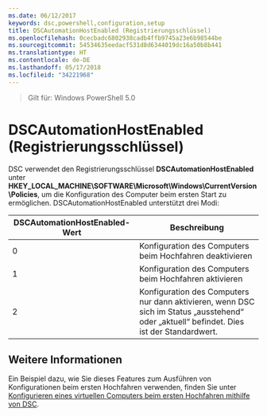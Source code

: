 ```yaml
---
ms.date: 06/12/2017
keywords: dsc,powershell,configuration,setup
title: DSCAutomationHostEnabled (Registrierungsschlüssel)
ms.openlocfilehash: 0cecbadc6802938cadb4ffb9745a23e6b98544be
ms.sourcegitcommit: 54534635eedacf531d8d6344019dc16a50b8b441
ms.translationtype: HT
ms.contentlocale: de-DE
ms.lasthandoff: 05/17/2018
ms.locfileid: "34221968"
---
```

>Gilt für: Windows PowerShell 5.0

# <a name="dscautomationhostenabled-registry-key"></a>DSCAutomationHostEnabled (Registrierungsschlüssel)

DSC verwendet den Registrierungsschlüssel **DSCAutomationHostEnabled** unter **HKEY_LOCAL_MACHINE\SOFTWARE\Microsoft\Windows\CurrentVersion\Policies**, um die Konfiguration des Computer beim ersten Start zu ermöglichen.
DSCAutomationHostEnabled unterstützt drei Modi:

|  DSCAutomationHostEnabled-Wert  |  Beschreibung   |
|---|---|
0 | Konfiguration des Computers beim Hochfahren deaktivieren |
1 | Konfiguration des Computers beim Hochfahren aktivieren |
2 | Konfiguration des Computers nur dann aktivieren, wenn DSC sich im Status „ausstehend“ oder „aktuell“ befindet. Dies ist der Standardwert. |

## <a name="see-also"></a>Weitere Informationen

Ein Beispiel dazu, wie Sie dieses Features zum Ausführen von Konfigurationen beim ersten Hochfahren verwenden, finden Sie unter [Konfigurieren eines virtuellen Computers beim ersten Hochfahren mithilfe von DSC](bootstrapDsc.md).